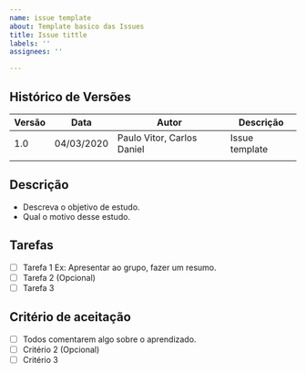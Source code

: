 ```yaml
---
name: issue template
about: Template basico das Issues
title: Issue tittle
labels: ''
assignees: ''

---
```


## Histórico de Versões
| Versão  |  Data  | Autor  |  Descrição  |
| ------------------- | ------------------- | ------------------- | ------------------- |
|  1.0 |  04/03/2020 | Paulo Vitor, Carlos Daniel| Issue template |
|   |   |   |   |


## Descrição

- Descreva o objetivo de estudo.
- Qual o motivo desse estudo.

## Tarefas

- [ ] Tarefa 1 Ex: Apresentar ao grupo, fazer um resumo.
- [ ] Tarefa 2 (Opcional)
- [ ] Tarefa 3

## Critério de aceitação

- [ ] Todos comentarem algo sobre o aprendizado.
- [ ] Critério 2 (Opcional)
- [ ] Critério 3
